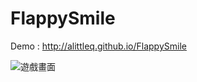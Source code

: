 # FlappySmile
Demo : http://alittleq.github.io/FlappySmile

![遊戲畫面](https://i.imgur.com/Wk1xgtV.png)
